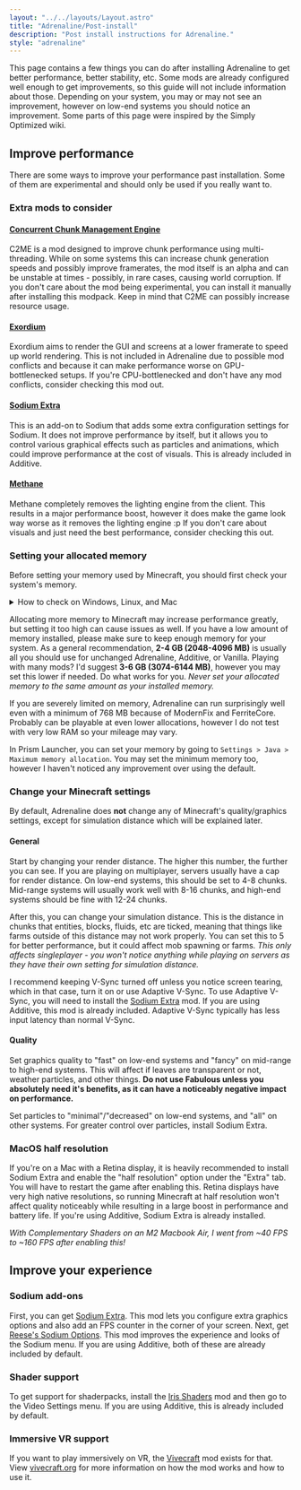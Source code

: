 ```yaml
---
layout: "../../layouts/Layout.astro"
title: "Adrenaline/Post-install"
description: "Post install instructions for Adrenaline."
style: "adrenaline"
---
```


This page contains a few things you can do after installing Adrenaline to get better performance, better stability, etc. Some mods are already configured well enough to get improvements, so this guide will not include information about those. Depending on your system, you may or may not see an improvement, however on low-end systems you should notice an improvement. Some parts of this page were inspired by the Simply Optimized wiki.

## Improve performance

There are some ways to improve your performance past installation. Some of them are experimental and should only be used if you really want to.

### Extra mods to consider

#### [Concurrent Chunk Management Engine](https://modrinth.com/mod/c2me-fabric)

C2ME is a mod designed to improve chunk performance using multi-threading. While on some systems this can increase chunk generation speeds and possibly improve framerates, the mod itself is an alpha and can be unstable at times - possibly, in rare cases, causing world corruption. If you don't care about the mod being experimental, you can install it manually after installing this modpack. Keep in mind that C2ME can possibly increase resource usage.

#### [Exordium](https://modrinth.com/mod/exordium)

Exordium aims to render the GUI and screens at a lower framerate to speed up world rendering. This is not included in Adrenaline due to possible mod conflicts and because it can make performance worse on GPU-bottlenecked setups. If you're CPU-bottlenecked and don't have any mod conflicts, consider checking this mod out.

#### [Sodium Extra](https://modrinth.com/mod/sodium-extra)

This is an add-on to Sodium that adds some extra configuration settings for Sodium. It does not improve performance by itself, but it allows you to control various graphical effects such as particles and animations, which could improve performance at the cost of visuals. This is already included in Additive.

#### [Methane](https://modrinth.com/mod/methane)

Methane completely removes the lighting engine from the client. This results in a major performance boost, however it does make the game look way worse as it removes the lighting engine :p If you don't care about visuals and just need the best performance, consider checking this out.

### Setting your allocated memory

Before setting your memory used by Minecraft, you should first check your system's memory.

<details>

<summary>How to check on Windows, Linux, and Mac</summary>

**If you're on a Windows system**, open up Task Manager, go to the performance tab, and under "memory" you should see the amount you have installed on your system.

![~32 GB installed (Windows screenshot)](https://user-images.githubusercontent.com/42325132/215305534-e4636441-ecb5-4f1f-9135-3ada4050fe06.png)

**If you're on a Linux system**, you can see how much memory you have installed by running `free -g -h -t`. You'll see it in column "Total" and row "Mem".

![~32 GB installed (Linux screenshot)](https://github.com/skywardmc/adrenaline/assets/42325132/7ef74258-db24-42e3-9bb6-224af03cbbf2)

**If you're on a Mac**, click the Apple menu and click "About This Mac". You'll see your installed RAM next to "Memory".

![8 GB installed (MacOS screenshot](https://github.com/skywardmc/adrenaline/assets/42325132/eb8b9d1e-8db9-4c69-9b99-cead56b3aa76)

</details>

Allocating more memory to Minecraft may increase performance greatly, but setting it too high can cause issues as well. If you have a low amount of memory installed, please make sure to keep enough memory for your system. As a general recommendation, **2-4 GB (2048-4096 MB)** is usually all you should use for unchanged Adrenaline, Additive, or Vanilla. Playing with many mods? I'd suggest **3-6 GB (3074-6144 MB)**, however you may set this lower if needed. Do what works for you. _Never set your allocated memory to the same amount as your installed memory._

If you are severely limited on memory, Adrenaline can run surprisingly well even with a minimum of 768 MB because of ModernFix and FerriteCore. Probably can be playable at even lower allocations, however I do not test with very low RAM so your mileage may vary.

In Prism Launcher, you can set your memory by going to `Settings > Java > Maximum memory allocation`. You may set the minimum memory too, however I haven't noticed any improvement over using the default.

### Change your Minecraft settings

By default, Adrenaline does **not** change any of Minecraft's quality/graphics settings, except for simulation distance which will be explained later.

#### General

Start by changing your render distance. The higher this number, the further you can see. If you are playing on multiplayer, servers usually have a cap for render distance. On low-end systems, this should be set to 4-8 chunks. Mid-range systems will usually work well with 8-16 chunks, and high-end systems should be fine with 12-24 chunks.

After this, you can change your simulation distance. This is the distance in chunks that entities, blocks, fluids, etc are ticked, meaning that things like farms outside of this distance may not work properly. You can set this to 5 for better performance, but it could affect mob spawning or farms. _This only affects singleplayer - you won't notice anything while playing on servers as they have their own setting for simulation distance._

I recommend keeping V-Sync turned off unless you notice screen tearing, which in that case, turn it on or use Adaptive V-Sync. To use Adaptive V-Sync, you will need to install the [Sodium Extra](https://modrinth.com/project/sodium-extra) mod. If you are using Additive, this mod is already included. Adaptive V-Sync typically has less input latency than normal V-Sync.

#### Quality

Set graphics quality to "fast" on low-end systems and "fancy" on mid-range to high-end systems. This will affect if leaves are transparent or not, weather particles, and other things. **Do not use Fabulous unless you absolutely need it's benefits, as it can have a noticeably negative impact on performance.**

Set particles to "minimal"/"decreased" on low-end systems, and "all" on other systems. For greater control over particles, install Sodium Extra.

### MacOS half resolution

If you're on a Mac with a Retina display, it is heavily recommended to install Sodium Extra and enable the "half resolution" option under the "Extra" tab. You will have to restart the game after enabling this. Retina displays have very high native resolutions, so running Minecraft at half resolution won't affect quality noticeably while resulting in a large boost in performance and battery life. If you're using Additive, Sodium Extra is already installed.

_With Complementary Shaders on an M2 Macbook Air, I went from ~40 FPS to ~160 FPS after enabling this!_

## Improve your experience

### Sodium add-ons

First, you can get [Sodium Extra](https://modrinth.com/mod/sodium-extra). This mod lets you configure extra graphics options and also add an FPS counter in the corner of your screen. Next, get [Reese's Sodium Options](https://modrinth.com/mod/reeses-sodium-options). This mod improves the experience and looks of the Sodium menu. If you are using Additive, both of these are already included by default.

### Shader support

To get support for shaderpacks, install the [Iris Shaders](https://modrinth.com/mod/iris) mod and then go to the Video Settings menu. If you are using Additive, this is already included by default.

### Immersive VR support

If you want to play immersively on VR, the [Vivecraft](https://modrinth.com/mod/vivecraft) mod exists for that. View [vivecraft.org](https://www.vivecraft.org) for more information on how the mod works and how to use it.
